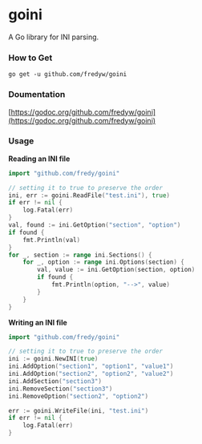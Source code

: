 # goini
A Go library for INI parsing.

### How to Get
    go get -u github.com/fredyw/goini

### Doumentation
[https://godoc.org/github.com/fredyw/goini](https://godoc.org/github.com/fredyw/goini)

### Usage
**Reading an INI file**

```go
import "github.com/fredy/goini"

// setting it to true to preserve the order
ini, err := goini.ReadFile("test.ini"), true)
if err != nil {
    log.Fatal(err)
}
val, found := ini.GetOption("section", "option")
if found {
    fmt.Println(val)
}
for _, section := range ini.Sections() {
    for _, option := range ini.Options(section) {
        val, value := ini.GetOption(section, option)
        if found {
            fmt.Println(option, "-->", value)
        }
    }
}
```

**Writing an INI file**
```go
import "github.com/fredy/goini"

// setting it to true to preserve the order
ini := goini.NewINI(true)
ini.AddOption("section1", "option1", "value1")
ini.AddOption("section2", "option2", "value2")
ini.AddSection("section3")
ini.RemoveSection("section3")
ini.RemoveOption("section2", "option2")

err := goini.WriteFile(ini, "test.ini")
if err != nil {
    log.Fatal(err)
}
```